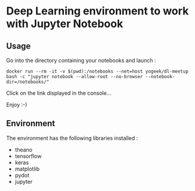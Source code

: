 # Deep Learning environment to work with Jupyter Notebook

## Usage

Go into the directory containing your notebooks and launch :
```
docker run --rm -it -v $(pwd):/notebooks --net=host yogeek/dl-meetup bash -c "jupyter notebook --allow-root --no-browser --notebook-dir=/notebooks/"
```

Click on the link displayed in the console...

Enjoy :-)


## Environment

The environment has the following libraries installed :
- theano
- tensorflow
- keras
- matplotlib
- pydot
- jupyter

